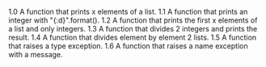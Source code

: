 1.0 A function that prints x elements of a list.
1.1 A function that prints an integer with "{:d}".format().
1.2 A function that prints the first x elements of a list and only integers.
1.3 A function that divides 2 integers and prints the result.
1.4 A function that divides element by element 2 lists.
1.5 A function that raises a type exception.
1.6 A function that raises a name exception with a message.
